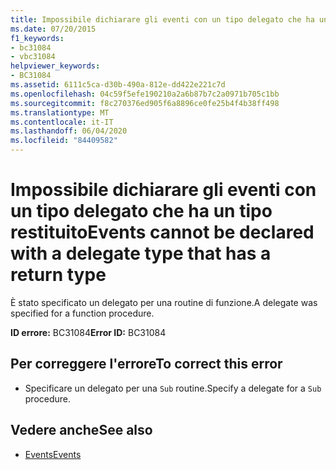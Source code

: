 ```yaml
---
title: Impossibile dichiarare gli eventi con un tipo delegato che ha un tipo restituito
ms.date: 07/20/2015
f1_keywords:
- bc31084
- vbc31084
helpviewer_keywords:
- BC31084
ms.assetid: 6111c5ca-d30b-490a-812e-dd422e221c7d
ms.openlocfilehash: 04c59f5efe190210a2a6b87b7c2a0971b705c1bb
ms.sourcegitcommit: f8c270376ed905f6a8896ce0fe25b4f4b38ff498
ms.translationtype: MT
ms.contentlocale: it-IT
ms.lasthandoff: 06/04/2020
ms.locfileid: "84409582"
---
```

# <a name="events-cannot-be-declared-with-a-delegate-type-that-has-a-return-type"></a><span data-ttu-id="0afe4-102">Impossibile dichiarare gli eventi con un tipo delegato che ha un tipo restituito</span><span class="sxs-lookup"><span data-stu-id="0afe4-102">Events cannot be declared with a delegate type that has a return type</span></span>
<span data-ttu-id="0afe4-103">È stato specificato un delegato per una routine di funzione.</span><span class="sxs-lookup"><span data-stu-id="0afe4-103">A delegate was specified for a function procedure.</span></span>  
  
 <span data-ttu-id="0afe4-104">**ID errore:** BC31084</span><span class="sxs-lookup"><span data-stu-id="0afe4-104">**Error ID:** BC31084</span></span>  
  
## <a name="to-correct-this-error"></a><span data-ttu-id="0afe4-105">Per correggere l'errore</span><span class="sxs-lookup"><span data-stu-id="0afe4-105">To correct this error</span></span>  
  
- <span data-ttu-id="0afe4-106">Specificare un delegato per una `Sub` routine.</span><span class="sxs-lookup"><span data-stu-id="0afe4-106">Specify a delegate for a `Sub` procedure.</span></span>  
  
## <a name="see-also"></a><span data-ttu-id="0afe4-107">Vedere anche</span><span class="sxs-lookup"><span data-stu-id="0afe4-107">See also</span></span>

- [<span data-ttu-id="0afe4-108">Events</span><span class="sxs-lookup"><span data-stu-id="0afe4-108">Events</span></span>](../../programming-guide/language-features/events/index.md)
